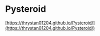 # Pysteroid

[https://thrystan01204.github.io/Pysteroid/](https://thrystan01204.github.io/Pysteroid/)
